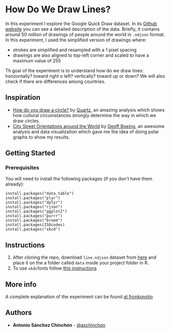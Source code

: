 # How Do We Draw Lines?

In this experiment I explore the Google Quick Draw dataset. In its [Github website](https://github.com/googlecreativelab/quickdraw-dataset) you can see a detailed description of the data. Briefly, it contains  around 50 million of drawings of people around the world in `.ndjson` format. In this experiment, I used the simplified version of drawings where:

+ strokes are simplified and resampled with a 1 pixel spacing
+ drawings are also aligned to top-left corner and scaled to have a maximum value of 255

Th goal of the experiment is to understand how do we draw lines: horizontally? toward right o left? vertically? toward up or down? We will also check if there are differences among countries.

## Inspiration

+ [How do you draw a circle?](https://qz.com/994486/the-way-you-draw-circles-says-a-lot-about-you/) by [Quartz](https://qz.com/), an amazing analysis which shows how cultural circumstances strongly determine the way in which we draw circles.
+ [City Street Orientations around the World](https://geoffboeing.com/2018/07/city-street-orientations-world/) by [Geoff Boeing](https://geoffboeing.com/), an awesome analysis and data visualization which gave me the idea of doing polar graphs to show my results.

## Getting Started

### Prerequisites

You will need to install the following packages (if you don't have them already):

```
install.packages("data.table")
install.packages("plyr")
install.packages("dplyr")
install.packages("rjson")
install.packages("ggplot2")
install.packages("purrr")
install.packages("broom")
install.packages(ISOcodes)
install.packages("xkcd")
```

## Instructions

1. After cloning the repo, download `line.ndjson` dataset from [here](https://storage.googleapis.com/quickdraw_dataset/full/simplified/line.ndjson) and place it on the a folder called `data` inside your project folder in R.
1. To use `xkdc`fonts follow [this instructions](https://cran.r-project.org/web/packages/xkcd/vignettes/xkcd-intro.pdf)

## More info

A complete explanation of the experiment can be found [at fronkonstin](https://fronkonstin.com)

## Authors

* **Antonio Sánchez Chinchón** - [@aschinchon](https://twitter.com/aschinchon)

